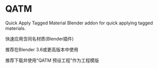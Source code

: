 # QATM

Quick Apply Tagged Material 
Blender addon for quick applying tagged materials.

快速应用含同名材质(Blender插件)

推荐在Blender 3.6或更高版本中使用

推荐下载并使用“QATM 预设工程”作为工程模版


